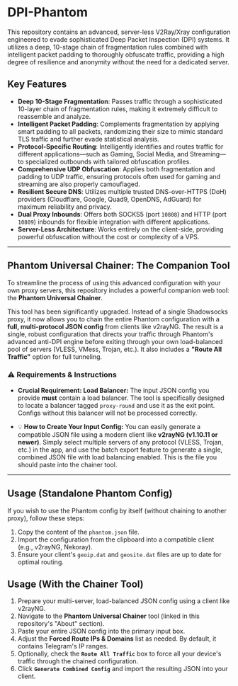 # DPI-Phantom

This repository contains an advanced, server-less V2Ray/Xray configuration engineered to evade sophisticated Deep Packet Inspection (DPI) systems. It utilizes a deep, 10-stage chain of fragmentation rules combined with intelligent packet padding to thoroughly obfuscate traffic, providing a high degree of resilience and anonymity without the need for a dedicated server.

## Key Features

* **Deep 10-Stage Fragmentation**: Passes traffic through a sophisticated 10-layer chain of fragmentation rules, making it extremely difficult to reassemble and analyze.
* **Intelligent Packet Padding**: Complements fragmentation by applying smart padding to all packets, randomizing their size to mimic standard TLS traffic and further evade statistical analysis.
* **Protocol-Specific Routing**: Intelligently identifies and routes traffic for different applications—such as Gaming, Social Media, and Streaming—to specialized outbounds with tailored obfuscation profiles.
* **Comprehensive UDP Obfuscation**: Applies both fragmentation and padding to UDP traffic, ensuring protocols often used for gaming and streaming are also properly camouflaged.
* **Resilient Secure DNS**: Utilizes multiple trusted DNS-over-HTTPS (DoH) providers (Cloudflare, Google, Quad9, OpenDNS, AdGuard) for maximum reliability and privacy.
* **Dual Proxy Inbounds**: Offers both SOCKS5 (port `10808`) and HTTP (port `10809`) inbounds for flexible integration with different applications.
* **Server-Less Architecture**: Works entirely on the client-side, providing powerful obfuscation without the cost or complexity of a VPS.

---

## Phantom Universal Chainer: The Companion Tool

To streamline the process of using this advanced configuration with your own proxy servers, this repository includes a powerful companion web tool: the **Phantom Universal Chainer**.

This tool has been significantly upgraded. Instead of a single Shadowsocks proxy, it now allows you to chain the entire Phantom configuration with a **full, multi-protocol JSON config** from clients like v2rayNG. The result is a single, robust configuration that directs your traffic through Phantom's advanced anti-DPI engine before exiting through your own load-balanced pool of servers (VLESS, VMess, Trojan, etc.). It also includes a **"Route All Traffic"** option for full tunneling.

### ⚠️ Requirements & Instructions

* **Crucial Requirement: Load Balancer:** The input JSON config you provide **must** contain a load balancer. The tool is specifically designed to locate a balancer tagged `proxy-round` and use it as the exit point. Configs without this balancer will not be processed correctly.

* 💡 **How to Create Your Input Config:** You can easily generate a compatible JSON file using a modern client like **v2rayNG (v1.10.11 or newer)**. Simply select multiple servers of any protocol (VLESS, Trojan, etc.) in the app, and use the batch export feature to generate a single, combined JSON file with load balancing enabled. This is the file you should paste into the chainer tool.

---

## Usage (Standalone Phantom Config)

If you wish to use the Phantom config by itself (without chaining to another proxy), follow these steps:

1.  Copy the content of the `phantom.json` file.
2.  Import the configuration from the clipboard into a compatible client (e.g., v2rayNG, Nekoray).
3.  Ensure your client's `geoip.dat` and `geosite.dat` files are up to date for optimal routing.

## Usage (With the Chainer Tool)

1.  Prepare your multi-server, load-balanced JSON config using a client like v2rayNG.
2.  Navigate to the **Phantom Universal Chainer** tool (linked in this repository's "About" section).
3.  Paste your entire JSON config into the primary input box.
4.  Adjust the **Forced Route IPs & Domains** list as needed. By default, it contains Telegram's IP ranges.
5.  Optionally, check the **`Route All Traffic`** box to force all your device's traffic through the chained configuration.
6.  Click **`Generate Combined Config`** and import the resulting JSON into your client.